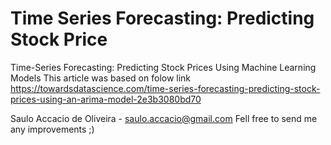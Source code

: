 # Time Series Forecasting: Predicting Stock Price
Time-Series Forecasting: Predicting Stock Prices Using Machine Learning Models
This article was based on folow link  
https://towardsdatascience.com/time-series-forecasting-predicting-stock-prices-using-an-arima-model-2e3b3080bd70

Saulo Accacio de Oliveira - saulo.accacio@gmail.com
Fell free to send me any improvements ;)

